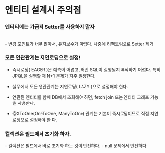 # 엔티티 설계시 주의점

<h3><b>엔티티에는 가급적 Setter를 사용하지 말자</b></h3><br>
- 변경 포인트가 너무 많아서, 유지보수가 어렵다. 나중에 리펙토링으로 Setter 제거




<h3>모든 연관관계는 지연로딩으로 설정!</h3>

- 즉시로딩( EAGER )은 예측이 어렵고, 어떤 SQL이 실행될지 추적하기 어렵다. 특히 JPQL을 실행할 때 N+1 
문제가 자주 발생한다.
- 실무에서 모든 연관관계는 지연로딩( LAZY )으로 설정해야 한다.

- 연관된 엔티티를 함께 DB에서 조회해야 하면, fetch join 또는 엔티티 그래프 기능을 사용한다.
- @XToOne(OneToOne, ManyToOne) 관계는 기본이 즉시로딩이므로 직접 지연로딩으로 설정해야 한
다.


<h3>컬렉션은 필드에서 초기화 하자.</h3>
- 컬렉션은 필드에서 바로 초기화 하는 것이 안전하다.
  - null 문제에서 안전하다